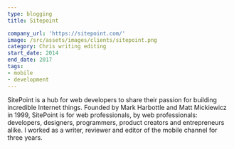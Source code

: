 ```yaml
---
type: blogging
title: Sitepoint

company_url: 'https://sitepoint.com/'
image: /src/assets/images/clients/sitepoint.png
category: Chris writing editing
start_date: 2014
end_date: 2017
tags:
- mobile
- development
---
```


SitePoint is a hub for web developers to share their passion for building incredible Internet things. Founded by Mark Harbottle and Matt Mickiewicz in 1999, SitePoint is for web professionals, by web professionals: developers, designers, programmers, product creators and entrepreneurs alike. I worked as a writer, reviewer and editor of the mobile channel for three years.
